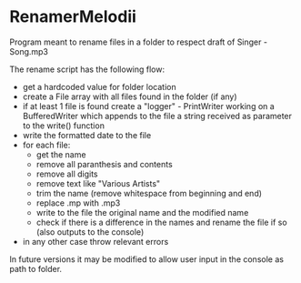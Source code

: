 # RenamerMelodii
Program meant to rename files in a folder to respect draft of Singer - Song.mp3

The rename script has the following flow: 
  - get a hardcoded value for folder location
  - create a File array with all files found in the folder (if any)
  - if at least 1 file is found create a "logger" - PrintWriter working on a BufferedWriter which appends to the file a string received
  as parameter to the write() function
  - write the formatted date to the file
  - for each file:
    - get the name
    - remove all paranthesis and contents
    - remove all digits
    - remove text like "Various Artists"
    - trim the name (remove whitespace from beginning and end)
    - replace .mp with .mp3
    - write to the file the original name and the modified name
    - check if there is a difference in the names and rename the file if so (also outputs to the console)
  - in any other case throw relevant errors
  
 In future versions it may be modified to allow user input in the console as path to folder.
